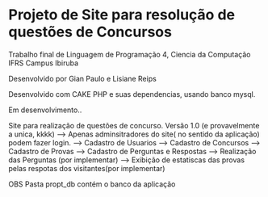 # Projeto de Site para resolução de questões de Concursos <br>
Trabalho final de Linguagem de Programação 4, Ciencia da Computação <br>
IFRS Campus Ibiruba <br>

Desenvolvido por Gian Paulo e Lisiane Reips

Desenvolvido com CAKE PHP e suas dependencias, usando banco mysql.

Em desenvolvimento..

Site para realização de questões de concurso.
Versão 1.0 (e provavelmente a unica, kkkk)
--> Apenas adminsitradores do site( no sentido da aplicação) podem fazer login.
--> Cadastro de Usuarios
--> Cadastro de Concursos
--> Cadastro de Provas
--> Cadastro de Perguntas e Respostas
--> Realização das Perguntas (por implementar)
--> Exibição de estatiscas das provas pelas respotas dos visitantes(por implementar)

OBS
Pasta propt_db contém o banco da aplicação